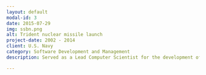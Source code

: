```yaml
---
layout: default
modal-id: 3
date: 2015-07-29
img: ssbn.png
alt: Trident nuclear missile launch
project-date: 2002 - 2014
client: U.S. Navy
category: Software Development and Management
description: Served as a Lead Computer Scientist for the development of the U.S. Navy Trident nuclear missile launch and mission control system.  The Trident missile is a submarine-launched ballistic missile which launches from a moving underwater platform, flies into space, guides itself by the stars, and lands multiple free-falling warheads with pinpoint accuracy.  I wrote launch and mission control software, and managed the group that delivered embedded computing infrastructure for the system.

---
```


